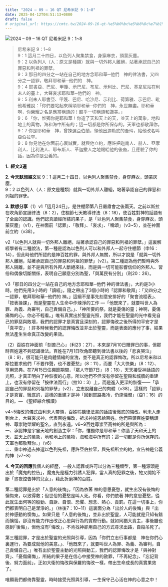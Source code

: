 ```yaml
---
title: "2024 – 09 – 16 QT 尼希米記 9：1~8"
date: 2025-04-12T04:51:13+0800
draft: false
# original_url: https://cmtc.tw/2024-09-16-qt-%e5%b0%bc%e5%b8%8c%e7%b1%b3%e8%a8%98-9%ef%bc%9a18
---
```


![2024 – 09 – 16 QT 尼希米記 9：1~8](/images/qt.jpg  "2024 – 09 – 16 QT 尼希米記 9：1~8")

> 尼希米記 9：1~8  
> 9：1 這月二十四日，以色列人聚集禁食，身穿麻衣，頭蒙灰塵。  
> 9：2 以色列人（人：原文是種類）就與一切外邦人離絕，站著承認自己的罪惡和列祖的罪孽。  
> 9：3 那日的四分之一站在自己的地方念耶和華─他們　神的律法書，又四分之一認罪，敬拜耶和華─他們的　神。  
> 9：4 耶書亞、巴尼、甲篾、示巴尼、布尼、示利比、巴尼、基拿尼站在利未人的臺上，大聲哀求耶和華─他們的　神。  
> 9：5 利未人耶書亞、甲篾、巴尼、哈沙尼、示利比、荷第雅、示巴尼、毗他希雅說：「你們要站起來稱頌耶和華─你們的　神，永世無盡。耶和華啊，你榮耀之名是應當稱頌的！超乎一切稱頌和讚美。」  
> 9：6 「你，惟獨你是耶和華！你造了天和天上的天，並天上的萬象，地和地上的萬物，海和海中所有的；這一切都是你所保存的。天軍也都敬拜你。  
> 9：7 你是耶和華　神，曾揀選亞伯蘭，領他出迦勒底的吾珥，給他改名叫亞伯拉罕。  
> 9：8 你見他在你面前心裏誠實，就與他立約，應許把迦南人、赫人、亞摩利人、比利洗人、耶布斯人、革迦撒人之地賜給他的後裔，且應驗了你的話，因為你是公義的。

**1.  經文3遍**

**2. 今天默想經文**尼 9：1 這月二十四日，以色列人聚集禁食，身穿麻衣，頭蒙灰塵。  
9：2 以色列人（人：原文是種類）就與一切外邦人離絕，站著承認自己的罪惡和列祖的罪孽。

**3. 默想分享**（1）v1「這月24日」，是住棚節第八日嚴肅會之後兩天。之前以斯拉在吹角節宣讀律法（8：2），住棚節七天教導律法（8：18），使百姓對神的話語有了全面的認識。他們認真讀經所結的果子，是「以色列人聚集禁食，身穿麻衣，頭蒙灰塵」（v1），在神面前「認罪」、「敬拜」、「哀求」、「稱頌」（v3~5），並在神面前立約（v38）。

v2「以色列人就與一切外邦人離絕，站著承認自己的罪惡和列祖的罪孽。」這裏解經學者有二種說法，第一種是認為以色列人可以和外邦人一起守住棚節（申16：14），但此時他們所認的是神百姓的罪，與外邦人無關，所以才說是「就與一切外邦人離絕，站著承認自己的罪惡和列祖的罪孽」（v2）。第二種認為他們暫時與外邦人隔離，並不是與所有外邦人斷絕來往，而是與一切可能影響信仰的外邦人、習俗和偶像切斷關係，表明自己願意分別為聖，「與萬民有分別」（利20：26）。

v3「那日的四分之一站在自己的地方念耶和華─他們 神的律法書」，大約是3小時。他們先用3小時的「讀經」，隨之帶出了3個小時的「認罪和敬拜」：「又四分之一認罪，敬拜耶和華─他們的 神。」這絕不是事先刻意安排好的「聚會流程表」、「按表操課」，而是聖靈在人生命中作煉淨的工作 —「他既來了，就要叫世人為罪、為義、為審判，自己責備自己。」、「神所要的祭，就是憂傷的靈；神啊，憂傷痛悔的心，你必不輕看。」唯有真實出於聖靈光照，我們才能在聖靈的光中看見自己的罪惡與敗壞，我們的認罪才是真實且深刻的，認罪悔改之後所得的平安才是「真平安」！許多時候我們的認罪悔改並非出於聖靈，而是表面的應付了事，結果無法產生生命真正改變的果效。

（2）百姓在神面前「刻苦己心」（利23：27），本來是7月10日贖罪日的事，但那時百姓還不夠認識律法。百姓在7月1日吹角節聽到律法書以後的「悲哀哭泣」（8：9），很可能只是肉體情緒的宣洩，並不是真正的認罪悔改。所以尼希米和以斯拉要求他們「不要作聲，也不要憂愁」（8：11），而要「大大快樂」（8：12）、享用恩典。在7月15日住棚節期間，「眾人守節7日」（8：18），天天接受神話語的光照，才真正明白了神恢復的心意。所以他們不但沒有停留在聖殿和城牆的重建上，也沒有停留在「按律法而行」（拉10：3）上，而是進入更深的恢復——「承認自己的罪惡和列祖的罪孽」（v2）、立志脫離自己的肉體（v38）。這樣的「認罪」才是真實、徹底的，這樣的重建才是神「回到耶路撒冷，仍施憐憫」（亞1：16）的目的。— 《聖經綜合解讀》

v4~5悔改的儀式由利未人帶領，百姓聆聽律法書的話語後徹底的悔改。利未人走到台上，大聲哀求神，代表百姓悔改，祈求神施恩給百姓。他們帶領百姓要稱頌神、尊崇祂榮耀的聖名，直到永遠。v6~9百姓尊崇至高神的所是與所為：  
一、承認神是宇宙天地的創造主宰：「你，惟獨你是耶和華！你造了天和天上的天，並天上的萬象，地和地上的萬物，海和海中所有的；這一切都是你所保存的。天軍也都敬拜你。」（v6）  
二、重申神過去揀選以色列先祖，應許亞伯拉罕，與先祖所立的約，宣告神是公義的神（v7~8）

**4. 今天的回應**我個人的經歷，一般人認罪或許可以分為三種類型，第一種源頭是出於「魔鬼的控告」，魔鬼先是極力引誘人犯罪，當人真的犯罪之後，牠又開始不斷「晝夜控告神的兒女」，藉此折磨神的百姓。

第二種認罪是出於「人意的後悔」。「因為依著 神的意思憂愁，就生出沒有後悔的懊悔來，以致得救；但世俗的憂愁是叫人死。你看，你們依著 神的意思憂愁，從此就生出何等的殷勤、自訴、自恨、恐懼、想念、熱心、責罰。在這一切事上，你們都表明自己是潔淨的。」（林後7：10~11）這裏面分為「出於人的後悔」與「出於神感動的懊悔」。如果只是「人意的後悔」，並非出於聖靈，人可能就是只知有錯而懊惱，卻沒有能力作出改正心思與行為的實際行動。就如同猶大賣主，事後雖也感到｢後悔｣，但他沒有｢悔改｣，不肯找神卻用自己的方式尋求出路，自殺吊死了。

第三種認罪，才是出於聖靈的光照與引導，因為「你們立志行事都是　神在你們心裏運行，為要成就他的美意。」、「他既來了，就要叫世人為罪、為義、為審判，自己責備自己。」唯有出於聖靈主動的光照與動工，我們的認罪悔改才是「與神對齊」、「憂傷痛悔」，所結的果子是在信心中接受神的赦罪，「不再紀念」、「忘記背後、努力面前」，正如大衛的悔改與保羅的悔改一樣，帶出生命成長的真實果效了。

唯願我們都倚靠聖靈，時時接受光照與引導，一生保守己心活在神的心意之中！